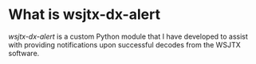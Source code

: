 # What is wsjtx-dx-alert

_wsjtx-dx-alert_ is a custom Python module that I have developed to assist with providing notifications upon successful decodes from the WSJTX software.

